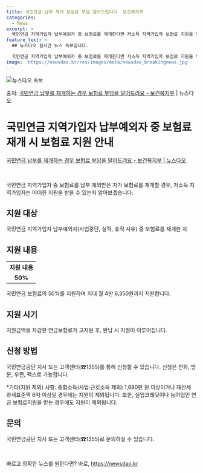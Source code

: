 ```yaml
---
title: 국민연금 납부 재개 보험료 부담 덜어드립니다  보건복지부
categories:
  - News
excerpt: >
  국민연금 지역가입자 납부예외자 중 보험료를 재개한다면 저소득 지역가입자 보험료 지원을 받으세요.    ▲ 지…
feature_text: >
  ## 뉴스다오 실시간 뉴스 속보입니다.

  국민연금 지역가입자 납부예외자 중 보험료를 재개한다면 저소득 지역가입자 보험료 지원을 받으세요.    ▲ 지…
image: 'https://newsdao.kr/res/images/meta/newsdao_breakingnews.jpg'
---
```


![뉴스다오 속보](https://newsdao.kr/res/images/meta/newsdao_breakingnews.jpg)

<p>출처: <a href="https://newsdao.kr/3827" rel="dofollow">국민연금 납부를 재개하는 경우 보험료 부담을 덜어드려요 - 보건복지부</a> | 뉴스다오</p>

<h1 data-ke-size="size26">국민연금 지역가입자 납부예외자 중 보험료 재개 시 보험료 지원 안내</h1>
<p data-ke-size="size16"><a href="https://newsdao.kr/3827">국민연금 납부를 재개하는 경우 보험료 부담을 덜어드려요 - 보건복지부 | 뉴스다오</a></p>
<p data-ke-size="size16">&nbsp;</p>
국민연금 지역가입자 중 보험료를 납부 예외받은 자가 보험료를 재개할 경우, 저소득 지역가입자는 어떠한 지원을 받을 수 있는지 알아보겠습니다.

<h2 data-ke-size="size24">지원 대상</h2>
<p data-ke-size="size16">국민연금 지역가입자 납부예외자(사업중단, 실직, 휴직 사유) 중 보험료를 재개한 자</p>

<h2 data-ke-size="size24">지원 내용</h2>
<table>
<tbody>
<tr>
<td style="text-align: center; height: 17px;"><b>지원 내용</b></td>
</tr>
<tr>
<td style="text-align: center; height: 17px;"><b>50%</b></td>
</tr>
</tbody>
</table>
<p data-ke-size="size16">국민연금 보험료의 50%를 지원하며 최대 월 4만 6,350원까지 지원합니다.</p>

<h2 data-ke-size="size24">지원 시기</h2>
<p data-ke-size="size16">지원금액을 차감한 연금보험료가 고지된 후, 완납 시 지원이 이루어집니다.</p>

<h2 data-ke-size="size24">신청 방법</h2>
<p data-ke-size="size16">국민연금공단 지사 또는 고객센터(☎1355)를 통해 신청할 수 있습니다. 신청은 전화, 방문, 우편, 팩스로 가능합니다.</p>
<p data-ke-size="size16">*기타(지원 제외) 사항: 종합소득(사업·근로소득 제외) 1,680만 원 이상이거나 재산세 과세표준액 6억 이상일 경우에는 지원이 제외됩니다. 또한, 실업크레딧이나 농어업인 연금 보험료지원을 받는 경우에도 지원이 제외됩니다.</p>

<h2 data-ke-size="size24">문의</h2>
<p data-ke-size="size16">국민연금공단 지사 또는 고객센터(☎1355)로 문의하실 수 있습니다.</p>
<p data-ke-size="size16">&nbsp;</p> 

빠르고 정확한 뉴스를 원한다면? 바로, <a href="https://newsdao.kr" rel="dofollow">https://newsdao.kr</a>


